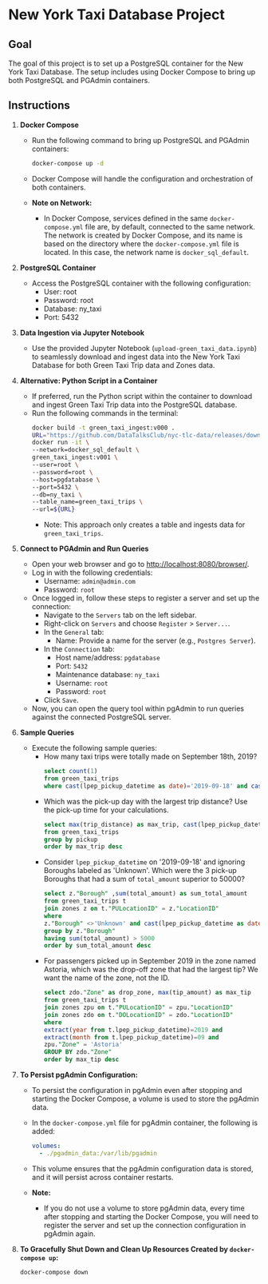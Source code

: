 # New York Taxi Database Project

## Goal
The goal of this project is to set up a PostgreSQL container for the New York Taxi Database. The setup includes using Docker Compose to bring up both PostgreSQL and PGAdmin containers.

## Instructions

1. **Docker Compose**
    - Run the following command to bring up PostgreSQL and PGAdmin containers:
        ```bash
        docker-compose up -d
        ```
    - Docker Compose will handle the configuration and orchestration of both containers.

    - **Note on Network:**
        - In Docker Compose, services defined in the same `docker-compose.yml` file are, by default, connected to the same network. The network is created by Docker Compose, and its name is based on the directory where the `docker-compose.yml` file is located. In this case, the network name is `docker_sql_default`.

2. **PostgreSQL Container**
    - Access the PostgreSQL container with the following configuration:
        - User: root
        - Password: root
        - Database: ny_taxi
        - Port: 5432

3. **Data Ingestion via Jupyter Notebook**
    - Use the provided Jupyter Notebook (`upload-green_taxi_data.ipynb`) to seamlessly download and ingest data into the New York Taxi Database for both Green Taxi Trip data and Zones data.

4. **Alternative: Python Script in a Container**
    - If preferred, run the Python script within the container to download and ingest Green Taxi Trip data into the PostgreSQL database.
    - Run the following commands in the terminal:
        ```bash
        docker build -t green_taxi_ingest:v000 .
        URL="https://github.com/DataTalksClub/nyc-tlc-data/releases/download/green/green_tripdata_2019-09.csv.gz"
        docker run -it \
        --network=docker_sql_default \
        green_taxi_ingest:v001 \
        --user=root \
        --password=root \
        --host=pgdatabase \
        --port=5432 \
        --db=ny_taxi \
        --table_name=green_taxi_trips \
        --url=${URL}
        ```
        - Note: This approach only creates a table and ingests data for `green_taxi_trips`.

5. **Connect to PGAdmin and Run Queries**
    - Open your web browser and go to [http://localhost:8080/browser/](http://localhost:8080/browser/).
    - Log in with the following credentials:
        - Username: `admin@admin.com`
        - Password: `root`
    - Once logged in, follow these steps to register a server and set up the connection:
        - Navigate to the `Servers` tab on the left sidebar.
        - Right-click on `Servers` and choose `Register` > `Server...`.
        - In the `General` tab:
            - Name: Provide a name for the server (e.g., `Postgres Server`).
        - In the `Connection` tab:
            - Host name/address: `pgdatabase`
            - Port: `5432`
            - Maintenance database: `ny_taxi`
            - Username: `root`
            - Password: `root`
        - Click `Save`.
    - Now, you can open the query tool within pgAdmin to run queries against the connected PostgreSQL server.

6. **Sample Queries**
    - Execute the following sample queries:
        - How many taxi trips were totally made on September 18th, 2019?
            ```sql
            select count(1)
            from green_taxi_trips
            where cast(lpep_pickup_datetime as date)='2019-09-18' and cast(lpep_dropoff_datetime as date) ='2019-09-18'
            ```
        - Which was the pick-up day with the largest trip distance? Use the pick-up time for your calculations.
            ```sql
            select max(trip_distance) as max_trip, cast(lpep_pickup_datetime as date) as pickup
            from green_taxi_trips
            group by pickup
            order by max_trip desc
            ```
        - Consider `lpep_pickup_datetime` on '2019-09-18' and ignoring Boroughs labeled as 'Unknown'. Which were the 3 pick-up Boroughs that had a sum of `total_amount` superior to 50000?
            ```sql
            select z."Borough" ,sum(total_amount) as sum_total_amount
            from green_taxi_trips t
            join zones z on t."PULocationID" = z."LocationID"
            where 
            z."Borough" <>'Unknown' and cast(lpep_pickup_datetime as date) ='2019-09-18'
            group by z."Borough"
            having sum(total_amount) > 5000
            order by sum_total_amount desc
            ```
        - For passengers picked up in September 2019 in the zone named Astoria, which was the drop-off zone that had the largest tip? We want the name of the zone, not the ID.
            ```sql
            select zdo."Zone" as drop_zone, max(tip_amount) as max_tip
            from green_taxi_trips t
            join zones zpu on t."PULocationID" = zpu."LocationID"
            join zones zdo on t."DOLocationID" = zdo."LocationID"
            where 
            extract(year from t.lpep_pickup_datetime)=2019 and
            extract(month from t.lpep_pickup_datetime)=09 and
            zpu."Zone" = 'Astoria'
            GROUP BY zdo."Zone"
            order by max_tip desc
            ```

7. **To Persist pgAdmin Configuration:**
    - To persist the configuration in pgAdmin even after stopping and starting the Docker Compose, a volume is used to store the pgAdmin data. 
    - In the `docker-compose.yml` file for pgAdmin container, the following is added:
        ```yaml
        volumes:
          - ./pgadmin_data:/var/lib/pgadmin
        ```
    - This volume ensures that the pgAdmin configuration data is stored, and it will persist across container restarts.

    - **Note:**
        - If you do not use a volume to store pgAdmin data, every time after stopping and starting the Docker Compose, you will need to register the server and set up the connection configuration in pgAdmin again.

8. **To Gracefully Shut Down and Clean Up Resources Created by `docker-compose up`:**
    ```bash
    docker-compose down
    ```